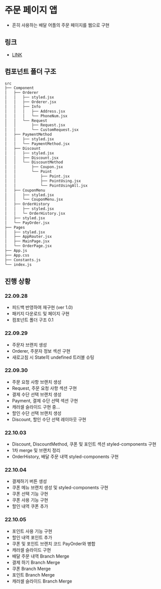 # 주문 페이지 앱

- 흔히 사용하는 배달 어플의 주문 페이지를 웹으로 구현

## 링크

- [LINK](https://youyou94.github.io/order-app/)

## 컴포넌트 폴더 구조

```bash
src
├── Component
│   ├── Orderer
│   │   ├── styled.jsx
│   │   ├── Orderer.jsx
│   │   ├── Info
│   │   │   ├── Address.jsx
│   │   │   └── PhoneNum.jsx
│   │   └── Request
│   │       ├── Request.jsx
│   │       └── CustomRequest.jsx
│   ├── PaymentMethod
│   │   ├── styled.jsx
│   │   └── PaymentMethod.jsx
│   ├── Discount
│   │   ├── styled.jsx
│   │   ├── Discount.jsx
│   │   └── DiscountMethod
│   │       ├── Coupon.jsx
│   │       └── Point
│   │           ├── Point.jsx
│   │           ├── PointUsing.jsx
│   │           └── PointUsingAll.jsx
│   ├── CouponMenu
│   │   ├── styled.jsx
│   │   └── CouponMenu.jsx
│   ├── OrderHistory
│   │   ├── styled.jsx
│   │   └─ OrderHistory.jsx
│   ├── styled.jsx
│   └── PayOrder.jsx
├── Pages
│   ├── styled.jsx
│   ├── AppRouter.jsx
│   ├── MainPage.jsx
│   └── OrderPage.jsx
├── App.js
├── App.css
├── Constants.js
└── index.js
```

## 진행 상황

### 22.09.28

- 피드백 반영하여 재구현 (ver 1.0)
- 패키지 다운로드 및 페이지 구현
- 컴포넌트 폴더 구조 0.1

### 22.09.29

- 주문자 브랜치 생성
- Orderer, 주문자 정보 섹션 구현
- 새로고침 시 State의 undefined 트러블 슈팅

### 22.09.30

- 주문 요청 사항 브랜치 생성
- Request, 주문 요청 사항 섹션 구현
- 결제 수단 선택 브랜치 생성
- Payment, 결제 수단 선택 섹션 구현
- 캐러셀 슬라이드 구현 중...
- 할인 수단 선택 브랜치 생성
- Discount, 할인 수단 선택 레이아웃 구현

### 22.10.03

- Discount, DiscountMethod, 쿠폰 및 포인트 섹션 styled-components 구현
- 1차 merge 및 브랜치 정리
- OrderHistory, 배달 주문 내역 styled-components 구현

### 22.10.04

- 결제하기 버튼 생성
- 쿠폰 메뉴 브랜치 생성 및 styled-components 구현
- 쿠폰 선택 기능 구현
- 쿠폰 사용 기능 구현
- 할인 내역 쿠폰 추가

### 22.10.05

- 포인트 사용 기능 구현
- 할인 내역 포인트 추가
- 쿠폰 및 포인트 브랜치 코드 PayOrder와 병합
- 캐러셀 슬라이드 구현
- 배달 주문 내역 Branch Merge
- 결제 하기 Branch Merge
- 쿠폰 Branch Merge
- 포인트 Branch Merge
- 캐러셀 슬라이드 Branch Merge
